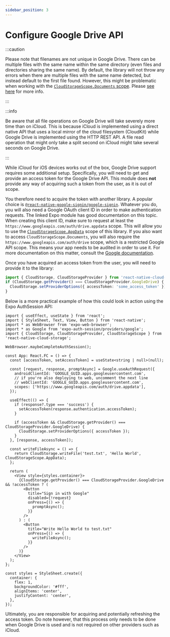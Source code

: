 ```yaml
---
sidebar_position: 3
---
```


# Configure Google Drive API

:::caution

Please note that filenames are not unique in Google Drive. There can be multiple files with the same name within the same directory (even files and directories sharing the same name). By default, the library will not throw any errors when there are multiple files with the same name detected, but instead default to the first file found. However, this might be problematic when working with the [`CloudStorageScope.Documents` scope](../api/enums/CloudStorageScope). Please [see here](../guides/google-drive-files-same-name) for more info.

:::

:::info

Be aware that all file operations on Google Drive will take severely more time than on iCloud. This is because iCloud is implemented using a direct native API that uses a local mirror of the cloud filesystem (CloudKit) while Google Drive is implemented using the HTTP REST API. A file read operation that might only take a split second on iCloud might take several seconds on Google Drive.

:::

While iCloud for iOS devices works out of the box, Google Drive support requires some additional setup. Specifically, you will need to get and provide an access token for the Google Drive API. This module does **not** provide any way of acquiring such a token from the user, as it is out of scope.

You therefore need to acquire the token with another library. A popular choice is [`@react-native-google-signin/google-signin`](https://github.com/react-native-google-signin/google-signin). Whatever you do, you will also need a Google OAuth client ID in order to make authentication requests. The linked Expo module has good documentation on this topic. When creating this client ID, make sure to request at least the `https://www.googleapis.com/auth/drive.appdata` scope. This will allow you to use the [`CloudStorageScope.AppData`](../api/enums/CloudStorageScope) scope of this library. If you also want to access `CloudStorageScope.Documents`, you will also require the `https://www.googleapis.com/auth/drive` scope, which is a restricted Google API scope. This means your app needs to be audited in order to use it. For more documentation on this matter, consult the [Google documentation](https://developers.google.com/identity/protocols/oauth2/production-readiness/restricted-scope-verification).

Once you have acquired an access token from the user, you will need to provide it to the library:

```ts
import { CloudStorage, CloudStorageProvider } from 'react-native-cloud-storage';
if (CloudStorage.getProvider() === CloudStorageProvider.GoogleDrive) {
  CloudStorage.setProviderOptions({ accessToken: 'some_access_token' });
}
```

Below is a more practical example of how this could look in action using the Expo AuthSession API:

```tsx
import { useEffect, useState } from 'react';
import { StyleSheet, Text, View, Button } from 'react-native';
import * as WebBrowser from 'expo-web-browser';
import * as Google from 'expo-auth-session/providers/google';
import { CloudStorage, CloudStorageProvider, CloudStorageScope } from 'react-native-cloud-storage';

WebBrowser.maybeCompleteAuthSession();

const App: React.FC = () => {
  const [accessToken, setAccessToken] = useState<string | null>(null);

  const [request, response, promptAsync] = Google.useAuthRequest({
    androidClientId: 'GOOGLE_GUID.apps.googleusercontent.com',
    // if you're also deploying to web, uncomment the next line
    // webClientId: 'GOOGLE_GUID.apps.googleusercontent.com',
    scopes: ['https://www.googleapis.com/auth/drive.appdata'],
  });

  useEffect(() => {
    if (response?.type === 'success') {
      setAccessToken(response.authentication.accessToken);
    }

    if (accessToken && CloudStorage.getProvider() === CloudStorageProvider.GoogleDrive) {
      CloudStorage.setProviderOptions({ accessToken });
    }
  }, [response, accessToken]);

  const writeFileAsync = () => {
    return CloudStorage.writeFile('test.txt', 'Hello World', CloudStorageScope.AppData);
  };

  return (
    <View style={styles.container}>
      {CloudStorage.getProvider() === CloudStorageProvider.GoogleDrive && !accessToken ? (
        <Button
          title="Sign in with Google"
          disabled={!request}
          onPress={() => {
            promptAsync();
          }}
        />
      ) : (
        <Button
          title="Write Hello World to test.txt"
          onPress={() => {
            writeFileAsync();
          }}
        />
      )}
    </View>
  );
};

const styles = StyleSheet.create({
  container: {
    flex: 1,
    backgroundColor: '#fff',
    alignItems: 'center',
    justifyContent: 'center',
  },
});
```

Ultimately, you are responsible for acquiring and potentially refreshing the access token. Do note however, that this process only needs to be done when Google Drive is used and is not required on other providers such as iCloud.
